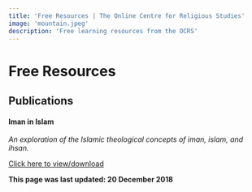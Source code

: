```yaml
---
title: 'Free Resources | The Online Centre for Religious Studies'
image: 'mountain.jpeg'
description: 'Free learning resources from the OCRS'
---
```

# Free Resources

## Publications

#### Iman in Islam
*An exploration of the Islamic theological concepts of iman, islam, and ihsan.*

<a target="_BLANK" href="https://oc-rs.org/files/Burns-Iman-in-Islam-2018.pdf">Click here to view/download</a>

**This page was last updated: 20 December 2018**